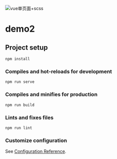 ![vue单页面+scss](https://user-images.githubusercontent.com/54929201/114167996-40ec3a00-9962-11eb-9438-a34701085476.png)
# demo2

## Project setup
```
npm install
```

### Compiles and hot-reloads for development
```
npm run serve
```

### Compiles and minifies for production
```
npm run build
```

### Lints and fixes files
```
npm run lint
```

### Customize configuration
See [Configuration Reference](https://cli.vuejs.org/config/).

